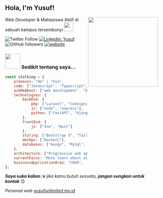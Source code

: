 <h2>Hola, I'm Yusuf!</h2>
<img align='right' src="https://media.giphy.com/media/M9gbBd9nbDrOTu1Mqx/giphy.gif" width="230">
<p><em>Web Developer</em> & Mahasiswa Aktif di sebuah kampus tersembunyi <img src="https://media.giphy.com/media/WUlplcMpOCEmTGBtBW/giphy.gif" width="30"> </p>

![Twitter Follow](https://img.shields.io/twitter/follow/limitedYusuf?label=Follow)
[![Linkedin: Yusuf](https://img.shields.io/badge/-Muhammad%20Yusuf-blue?style=flat-square&logo=Linkedin&logoColor=white&link=#)](#)
![GitHub followers](https://img.shields.io/github/followers/limitedYusuf?label=Follow&style=social)
[![website](https://img.shields.io/badge/Website-46a2f1.svg?&style=flat-square&logo=Google-Chrome&logoColor=white&link=#)](#)

### <img src="https://media.giphy.com/media/VgCDAzcKvsR6OM0uWg/giphy.gif" width="50"> Sedikit tentang saya...  

```javascript
const stalking = {
    pronouns: "He" | "Him",
    code: ["Javascript", "Typescript", "Python", "PHP", "Dart"],
    askMeAbout: ["web development", "business logic", "setup server", "tutorial", "source code"],
    technologies: {
        backEnd: {
            php: ["Laravel", "Codeigniter"],
            js: ["node", "express"],
            python: ["fastAPI", "django"]
        },
        frontEnd: {
            js: ["Vue", "Nuxt"]
        },
        styling: ["Bootstrap 5", "Tailwind 3"],
        devOps: ["Docker🐳"],
        databases: ["mongo", "MySql", "postgreSQL", "redis"],
    },
    architecture: ["Progressive web applications", "Single page applications"],
    currentFocus: "More learn about algorithm / logic business",
    businessApplicationArea: "CRUD",
};
```

<em><b>Saya suka kalian :v</b> jika kamu butuh sesuatu, <b>jangan sungkan untuk kontak</b></em> 😊

<p><em>Personal web <a href="#">yusufunlimited.my.id</a>
